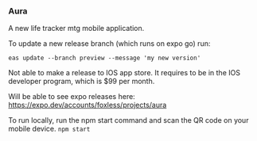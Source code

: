 ### Aura

A new life tracker mtg mobile application.

To update a new release branch (which runs on expo go) run:

`eas update --branch preview --message 'my new version'`

Not able to make a release to IOS app store. It requires to be in the IOS developer program, which is $99 per month.

Will be able to see expo releases here:
https://expo.dev/accounts/foxless/projects/aura

To run locally, run the npm start command and scan the QR code on your mobile device.
`npm start`
